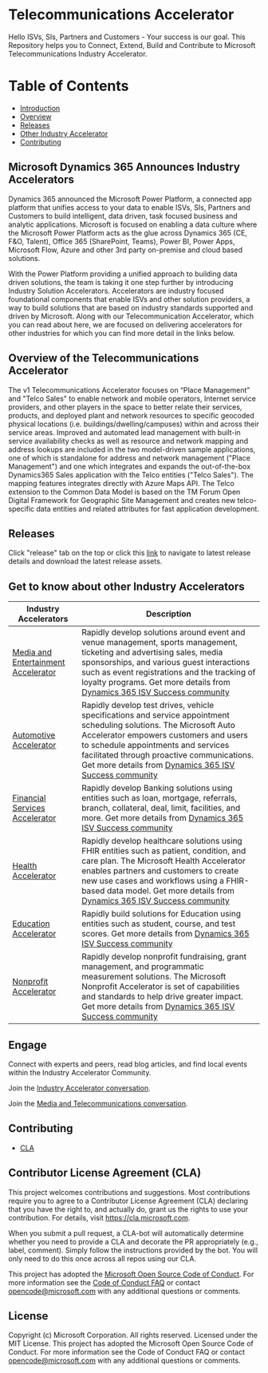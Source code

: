 # Telecommunications Accelerator
Hello ISVs, SIs, Partners and Customers - Your success is our goal.
This Repository helps you to Connect, Extend, Build and Contribute to Microsoft Telecommunications Industry Accelerator.

# Table of Contents

  * [Introduction](#Microsoft-Dynamics-365-Announces-Industry-Accelerators)
  * [Overview](#Overview-of-the-Industry-Telecommunications-Accelerator)
  * [Releases](#Releases)
  * [Other Industry Accelerator](#Get-to-know-about-other-Industry-Accelerators)
  * [Contributing](#Contributing)
  
  
## Microsoft Dynamics 365 Announces Industry Accelerators

Dynamics 365 announced the Microsoft Power Platform, a connected app platform that unifies access to your data to enable ISVs, SIs, Partners and Customers to build intelligent, data driven, task focused business and analytic applications. Microsoft is focused on enabling a data culture where the Microsoft Power Platform acts as the glue across Dynamics 365 (CE, F&O, Talent), Office 365 (SharePoint, Teams), Power BI, Power Apps, Microsoft Flow, Azure and other 3rd party on-premise and cloud based solutions.

With the Power Platform providing a unified approach to building data driven solutions, the team is taking it one step further by introducing Industry Solution Accelerators. Accelerators are industry focused foundational components that enable ISVs and other solution providers, a way to build solutions that are based on industry standards supported and driven by Microsoft. Along with our Telecommunication Accelerator, which you can read about here, we are focused on delivering accelerators for other industries for which you can find more detail in the links below.


## Overview of the Telecommunications Accelerator
The v1 Telecommunications Accelerator focuses on “Place Management” and "Telco Sales" to enable network and mobile operators, Internet service providers, and other players in the space to better relate their services, products, and deployed plant and network resources to specific geocoded physical locations (i.e. buildings/dwelling/campuses) within and across their service areas. Improved and automated lead management with built-in service availability checks as well as resource and network mapping and address lookups are included in the two model-driven sample applications, one of which is standalone for address and network management ("Place Management") and one which integrates and expands the out-of-the-box Dynamics365 Sales application with the Telco entities ("Telco Sales").  The mapping features integrates directly with Azure Maps API. The Telco extension to the Common Data Model is based on the TM Forum Open Digital Framework for Geographic Site Management and creates new telco-specific data entities and related attributes for fast application development. 

## Releases

Click "release" tab on the top or click this [link](https://github.com/microsoft/Industry-Accelerator-Telco/releases) to navigate to latest release details and download the latest release assets.


## Get to know about other Industry Accelerators

| Industry Accelerators | Description |
|-------------|----------------------|
| [Media and Entertainment Accelerator](https://github.com/Microsoft/Industry-Accelerator-Media) |  Rapidly develop solutions around event and venue management, sports management, ticketing and advertising sales, media sponsorships, and various guest interactions such as event registrations and the tracking of loyalty programs. Get more details from [Dynamics 365 ISV Success community](https://community.dynamics.com/365/b/dynamics365isvsuccess)|
| [Automotive Accelerator](https://github.com/Microsoft/Industry-Accelerator-Automotive) |  Rapidly develop test drives, vehicle specifications and service appointment scheduling solutions. The Microsoft Auto Accelerator empowers customers and users to schedule appointments and services facilitated through proactive communications. Get more details from [Dynamics 365 ISV Success community](https://community.dynamics.com/365/b/dynamics365isvsuccess)|
| [Financial Services Accelerator](https://github.com/Microsoft/Industry-Accelerator-FinancialServices) | Rapidly develop Banking solutions using entities such as loan, mortgage, referrals, branch, collateral, deal, limit, facilities, and more. Get more details from [Dynamics 365 ISV Success community](https://community.dynamics.com/365/b/dynamics365isvsuccess)|
| [Health Accelerator](https://github.com/Microsoft/Industry-Accelerator-Health) |  Rapidly develop healthcare solutions using FHIR entities such as patient, condition, and care plan. The Microsoft Health Accelerator enables partners and customers to create new use cases and workflows using a FHIR-based data model. Get more details from [Dynamics 365 ISV Success community](https://community.dynamics.com/365/b/dynamics365isvsuccess)|
| [Education Accelerator](https://github.com/Microsoft/Industry-Accelerator-Education) |  Rapidly build solutions for Education using entities such as student, course, and test scores.  Get more details from [Dynamics 365 ISV Success community](https://community.dynamics.com/365/b/dynamics365isvsuccess)|
| [Nonprofit Accelerator](https://github.com/Microsoft/Industry-Accelerator-Nonprofit) |  Rapidly develop nonprofit fundraising, grant management, and programmatic measurement solutions. The Microsoft Nonprofit Accelerator is set of capabilities and standards to help drive greater impact. Get more details from [Dynamics 365 ISV Success community](https://community.dynamics.com/365/b/dynamics365isvsuccess)|

## Engage

Connect with experts and peers, read blog articles, and find local events within the Industry Accelerator Community. 

Join the [Industry Accelerator conversation](https://community.dynamics.com/365/industry-accelerators/).

Join the [Media and Telecommunications conversation](https://community.dynamics.com/365/industry-accelerators/f/media-and-communications-accelerator-forum).

## Contributing

* [CLA](#Contributor-License-Agreement-(CLA))

## Contributor License Agreement (CLA)
This project welcomes contributions and suggestions.  Most contributions require you to agree to a
Contributor License Agreement (CLA) declaring that you have the right to, and actually do, grant us
the rights to use your contribution. For details, visit https://cla.microsoft.com.

When you submit a pull request, a CLA-bot will automatically determine whether you need to provide
a CLA and decorate the PR appropriately (e.g., label, comment). Simply follow the instructions
provided by the bot. You will only need to do this once across all repos using our CLA.

This project has adopted the [Microsoft Open Source Code of Conduct](https://opensource.microsoft.com/codeofconduct/).
For more information see the [Code of Conduct FAQ](https://opensource.microsoft.com/codeofconduct/faq/) or
contact [opencode@microsoft.com](mailto:opencode@microsoft.com) with any additional questions or comments.

## License
Copyright (c) Microsoft Corporation. All rights reserved.
Licensed under the MIT License.
This project has adopted the Microsoft Open Source Code of Conduct. For more information see the Code of Conduct FAQ or contact opencode@microsoft.com with any additional questions or comments.
